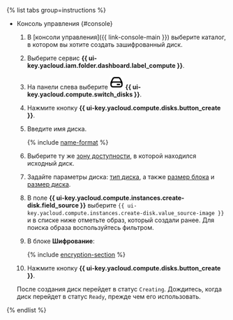 {% list tabs group=instructions %}

- Консоль управления {#console}

  1. В [консоли управления]({{ link-console-main }}) выберите каталог, в котором вы хотите создать зашифрованный диск.
  1. Выберите сервис **{{ ui-key.yacloud.iam.folder.dashboard.label_compute }}**.
  1. На панели слева выберите ![image](../../_assets/console-icons/hard-drive.svg) **{{ ui-key.yacloud.compute.switch_disks }}**.
  1. Нажмите кнопку **{{ ui-key.yacloud.compute.disks.button_create }}**.
  1. Введите имя диска.

      {% include [name-format](../name-format.md) %}

  1. Выберите ту же [зону доступности](../../overview/concepts/geo-scope.md), в которой находился исходный диск.
  1. Задайте параметры диска: [тип диска](../../compute/concepts/disk.md#disks_types), а также [размер блока](../../compute/concepts/disk.md#maximum-disk-size) и [размер диска](../../compute/concepts/disk.md#maximum-disk-size).
  1. В поле **{{ ui-key.yacloud.compute.instances.create-disk.field_source }}** выберите `{{ ui-key.yacloud.compute.instances.create-disk.value_source-image }}` и в списке ниже отметьте образ, который создали ранее. Для поиска образа воспользуйтесь фильтром.
  1. В блоке **Шифрование**:

      {% include [encryption-section](encryption-section.md) %}

  1. Нажмите кнопку **{{ ui-key.yacloud.compute.disks.button_create }}**.

  После создания диск перейдет в статус `Creating`. Дождитесь, когда диск перейдет в статус `Ready`, прежде чем его использовать.

{% endlist %}
